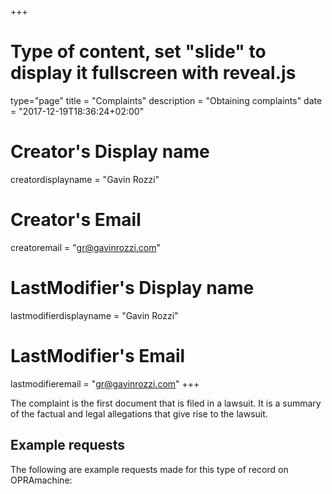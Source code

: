 +++
# Type of content, set "slide" to display it fullscreen with reveal.js
type="page"
title = "Complaints"
description = "Obtaining complaints"
date = "2017-12-19T18:36:24+02:00"
# Creator's Display name
creatordisplayname = "Gavin Rozzi"
# Creator's Email
creatoremail = "gr@gavinrozzi.com"
# LastModifier's Display name
lastmodifierdisplayname = "Gavin Rozzi"
# LastModifier's Email
lastmodifieremail = "gr@gavinrozzi.com"
+++

The complaint is the first document that is filed in a lawsuit. It is a summary of the factual and legal allegations that give rise to the lawsuit.

## Example requests
The following are example requests made for this type of record on OPRAmachine:
